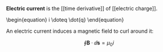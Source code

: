 **Electric current** is the [[time derivative]] of [[electric charge]].

\begin{equation}
i \doteq \dot{q}
\end{equation}

An electric current induces a magnetic field to curl around it:

$$
\oint \mathbf{B} \cdot \dd{\mathbf{s}} = \mu_0 i
$$